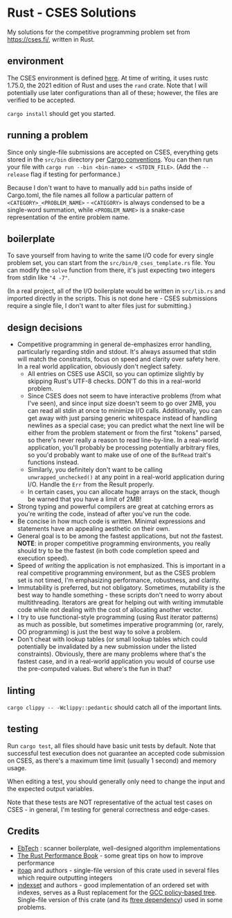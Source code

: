 # Rust - CSES Solutions

My solutions for the competitive programming problem set from https://cses.fi/, written in Rust.

## environment

The CSES environment is defined [here](https://cses.fi/howto/). At time of writing, it uses rustc 1.75.0, the 2021 edition of Rust and uses the `rand` crate. Note that I will potentially use later configurations than all of these; however, the files are verified to be accepted.

`cargo install` should get you started.

## running a problem

Since only single-file submissions are accepted on CSES, everything gets stored in the `src/bin` directory per [Cargo conventions](https://doc.rust-lang.org/cargo/reference/cargo-targets.html?highlight=src%2Fbin#binaries). You can then run your file with `cargo run --bin <bin-name> < <STDIN_FILE>`. (Add the `--release` flag if testing for performance.)

Because I don't want to have to manually add `bin` paths inside of Cargo.toml, the file names all follow a particular pattern of `<CATEGORY>_<PROBLEM_NAME>` - `<CATEGORY>` is always condensed to be a single-word summation, while `<PROBLEM_NAME>` is a snake-case representation of the entire problem name.

## boilerplate

To save yourself from having to write the same I/O code for every single problem set, you can start from the `src/bin/0_cses_template.rs` file. You can modify the `solve` function from there, it's just expecting two integers from stdin like `"4 -7"`.

(In a real project, all of the I/O boilerplate would be written in `src/lib.rs` and imported directly in the scripts. This is not done here - CSES submissions require a single file, I don't want to alter files just for submitting.)

## design decisions

- Competitive programming in general de-emphasizes error handling, particularly regarding stdin and stdout. It's always assumed that stdin will match the constraints, focus on speed and clarity over safety here. In a real world application, obviously don't neglect safety.
  - All entries on CSES use ASCII, so you can optimize slightly by skipping Rust's UTF-8 checks. DON'T do this in a real-world problem.
  - Since CSES does not seem to have interactive problems (from what I've seen), and since input size doesn't seem to go over 2MB, you can read all stdin at once to minimize I/O calls. Additionally, you can get away with just parsing generic whitespace instead of handling newlines as a special case; you can predict what the next line will be either from the problem statement or from the first "tokens" parsed, so there's never really a reason to read line-by-line. In a real-world application, you'll probably be processing potentially arbitrary files, so you'd probably want to make use of one of the `BufRead` trait's functions instead.
  - Similarly, you definitely don't want to be calling `unwrapped_unchecked()` at any point in a real-world application during I/O. Handle the `Err` from the Result properly.
  - In certain cases, you can allocate huge arrays on the stack, though be warned that you have a limit of 2MB!
- Strong typing and powerful compilers are great at catching errors as you're writing the code, instead of after you've run the code.
- Be concise in how much code is written. Minimal expressions and statements have an appealing aesthetic on their own.
- General goal is to be among the fastest applications, but not _the_ fastest. **NOTE**: in proper competitive programming environments, you really should try to be the fastest (in both code completion speed and execution speed).
- Speed of _writing_ the application is not emphasized. This is important in a real competitive programming environment, but as the CSES problem set is not timed, I'm emphasizing performance, robustness, and clarity.
- Immutability is preferred, but not obligatory. Sometimes, mutability is the best way to handle something - these scripts don't need to worry about multithreading. Iterators are great for helping out with writing immutable code while not dealing with the cost of allocating another vector.
- I try to use functional-style programming (using Rust iterator patterns) as much as possible, but sometimes imperative programming (or, rarely, OO programming) is just the best way to solve a problem.
- Don't cheat with lookup tables (or small lookup tables which could potentially be invalidated by a new submission under the listed constraints). Obviously, there are many problems where that's the fastest case, and in a real-world application you would of course use the pre-computed values. But where's the fun in that?

## linting

`cargo clippy -- -Wclippy::pedantic` should catch all of the important lints.

## testing

Run `cargo test`, all files should have basic unit tests by default. Note that successful test execution does not guarantee an accepted code submission on CSES, as there's a maximum time limit (usually 1 second) and memory usage.

When editing a test, you should generally only need to change the input and the expected output variables.

Note that these tests are NOT representative of the actual test cases on CSES - in general, I'm testing for general correctness and edge-cases.

## Credits

- [EbTech](https://github.com/EbTech/rust-algorithms/commit/6198cf16f667859ca60babb4b2264b9b9d039ade) : scanner boilerplate, well-designed algorithm implementations
- [The Rust Performance Book](https://nnethercote.github.io/perf-book/introduction.html) - some great tips on how to improve performance
- [itoap](https://github.com/Kogia-sima/itoap) and authors - single-file version of this crate used in several files which require outputting integers
- [indexset](https://github.com/brurucy/indexset) and authors - good implementation of an ordered set with indexes, serves as a Rust replacement for the [GCC policy-based tree](https://gcc.gnu.org/onlinedocs/libstdc++/manual/policy_data_structures_design.html#pbds.design.container.tree). Single-file version of this crate (and its [ftree dependency](https://github.com/brurucy/ftree)) used in some problems.
